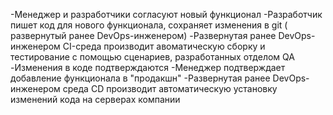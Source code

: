 -Менеджер и разработчики согласуют новый функционал
-Разработчик пишет код для нового функционала, сохраняет изменения в git  ( развернутый ранее DevOps-инженером)
-Развернутая ранее DevOps-инженером CI-среда производит авоматическую сборку и тестирование с помощью сценариев, разработанных отделом QA
-Изменения в коде подтверждаются
-Менеджер подтверждает  добавление функционала в "продакшн"
-Развернутая ранее DevOps-инженером среда CD  производит автоматическую установку изменений кода на серверах компании

